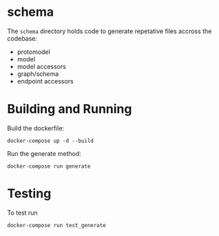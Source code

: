 # schema

The `schema` directory holds code to generate repetative files accross the codebase:

- protomodel
- model
- model accessors
- graph/schema
- endpoint accessors

# Building and Running

Build the dockerfile:

```
docker-compose up -d --build
```

Run the generate method:

```
docker-compose run generate
```

# Testing

To test run

```
docker-compose run test_generate
```
